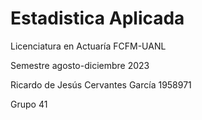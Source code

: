 # Estadistica Aplicada
Licenciatura en Actuaría FCFM-UANL

Semestre agosto-diciembre 2023

Ricardo de Jesús Cervantes García 1958971

Grupo 41
